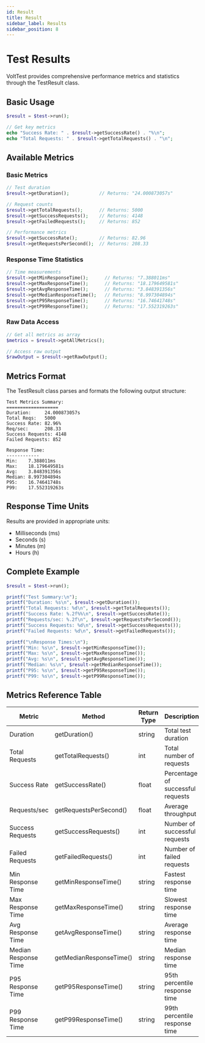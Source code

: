 ```yaml
---
id: Result
title: Result
sidebar_label: Results
sidebar_position: 8
---
```


# Test Results
VoltTest provides comprehensive performance metrics and statistics through the TestResult class.

## Basic Usage

```php
$result = $test->run();

// Get key metrics
echo "Success Rate: " . $result->getSuccessRate() . "%\n";
echo "Total Requests: " . $result->getTotalRequests() . "\n";
```

## Available Metrics

### Basic Metrics

```php
// Test duration
$result->getDuration();           // Returns: "24.000873057s"

// Request counts
$result->getTotalRequests();      // Returns: 5000
$result->getSuccessRequests();    // Returns: 4148
$result->getFailedRequests();     // Returns: 852

// Performance metrics
$result->getSuccessRate();        // Returns: 82.96
$result->getRequestsPerSecond();  // Returns: 208.33
```

### Response Time Statistics

```php
// Time measurements
$result->getMinResponseTime();      // Returns: "7.388011ms"
$result->getMaxResponseTime();      // Returns: "18.179649581s"
$result->getAvgResponseTime();      // Returns: "3.848391356s"
$result->getMedianResponseTime();   // Returns: "8.997304894s"
$result->getP95ResponseTime();      // Returns: "16.74641748s"
$result->getP99ResponseTime();      // Returns: "17.552319263s"
```

### Raw Data Access

```php
// Get all metrics as array
$metrics = $result->getAllMetrics();

// Access raw output
$rawOutput = $result->getRawOutput();
```


## Metrics Format

The TestResult class parses and formats the following output structure:

```plaintext
Test Metrics Summary:
===================
Duration:     24.000873057s
Total Reqs:   5000
Success Rate: 82.96%
Req/sec:      208.33
Success Requests: 4148
Failed Requests: 852

Response Time:
------------
Min:    7.388011ms
Max:    18.179649581s
Avg:    3.848391356s
Median: 8.997304894s
P95:    16.74641748s
P99:    17.552319263s
```

## Response Time Units

Results are provided in appropriate units:
- Milliseconds (ms)
- Seconds (s)
- Minutes (m)
- Hours (h)

## Complete Example

```php
$result = $test->run();

printf("Test Summary:\n");
printf("Duration: %s\n", $result->getDuration());
printf("Total Requests: %d\n", $result->getTotalRequests());
printf("Success Rate: %.2f%%\n", $result->getSuccessRate());
printf("Requests/sec: %.2f\n", $result->getRequestsPerSecond());
printf("Success Requests: %d\n", $result->getSuccessRequests());
printf("Failed Requests: %d\n", $result->getFailedRequests());

printf("\nResponse Times:\n");
printf("Min: %s\n", $result->getMinResponseTime());
printf("Max: %s\n", $result->getMaxResponseTime());
printf("Avg: %s\n", $result->getAvgResponseTime());
printf("Median: %s\n", $result->getMedianResponseTime());
printf("P95: %s\n", $result->getP95ResponseTime());
printf("P99: %s\n", $result->getP99ResponseTime());
```

## Metrics Reference Table

| Metric | Method | Return Type | Description |
|--------|---------|-------------|-------------|
| Duration | getDuration() | string | Total test duration |
| Total Requests | getTotalRequests() | int | Total number of requests |
| Success Rate | getSuccessRate() | float | Percentage of successful requests |
| Requests/sec | getRequestsPerSecond() | float | Average throughput |
| Success Requests | getSuccessRequests() | int | Number of successful requests |
| Failed Requests | getFailedRequests() | int | Number of failed requests |
| Min Response Time | getMinResponseTime() | string | Fastest response time |
| Max Response Time | getMaxResponseTime() | string | Slowest response time |
| Avg Response Time | getAvgResponseTime() | string | Average response time |
| Median Response Time | getMedianResponseTime() | string | Median response time |
| P95 Response Time | getP95ResponseTime() | string | 95th percentile response time |
| P99 Response Time | getP99ResponseTime() | string | 99th percentile response time |

